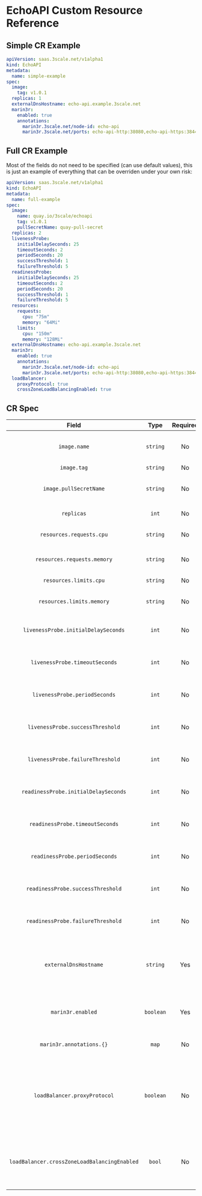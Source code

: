 # EchoAPI Custom Resource Reference

## Simple CR Example

```yaml
apiVersion: saas.3scale.net/v1alpha1
kind: EchoAPI
metadata:
  name: simple-example
spec:
  image:
    tag: v1.0.1
  replicas: 1
  externalDnsHostname: echo-api.example.3scale.net
  marin3r:
    enabled: true
    annotations:
      marin3r.3scale.net/node-id: echo-api
      marin3r.3scale.net/ports: echo-api-http:38080,echo-api-https:38443,envoy-metrics:9901
```

## Full CR Example

Most of the fields do not need to be specified (can use default values), this is just an example of everything that can be overriden under your own risk:

```yaml
apiVersion: saas.3scale.net/v1alpha1
kind: EchoAPI
metadata:
  name: full-example
spec:
  image:
    name: quay.io/3scale/echoapi
    tag: v1.0.1
    pullSecretName: quay-pull-secret
  replicas: 2
  livenessProbe:
    initialDelaySeconds: 25
    timeoutSeconds: 2
    periodSeconds: 20
    successThreshold: 1
    failureThreshold: 5
  readinessProbe:
    initialDelaySeconds: 25
    timeoutSeconds: 2
    periodSeconds: 20
    successThreshold: 1
    failureThreshold: 5
  resources:
    requests:
      cpu: "75m"
      memory: "64Mi"
    limits:
      cpu: "150m"
      memory: "128Mi"
  externalDnsHostname: echo-api.example.3scale.net
  marin3r:
    enabled: true
    annotations:
      marin3r.3scale.net/node-id: echo-api
      marin3r.3scale.net/ports: echo-api-http:38080,echo-api-https:38443,envoy-metrics:9901
  loadBalancer:
    proxyProtocol: true
    crossZoneLoadBalancingEnabled: true
```

## CR Spec

| **Field** | **Type** | **Required** | **Default value** | **Description** |
|:---:|:---:|:---:|:---:|:---:|
| `image.name` | `string` | No | `quay.io/3scale/echoapi` | Image name (docker repository) |
| `image.tag` | `string` | No | `latest` | Image tag |
| `image.pullSecretName` | `string` | No | - | Quay pull secret for private repository |
| `replicas` | `int` | No | `2` | Number of replicas |
| `resources.requests.cpu` | `string` | No | `50m` | Override CPU requests |
| `resources.requests.memory` | `string` | No | `40Mi` | Override Memory requests |
| `resources.limits.cpu` | `string` | No | `150m` | Override CPU limits |
| `resources.limits.memory` | `string` | No | `80Mi` | Override Memory limits |
| `livenessProbe.initialDelaySeconds` | `int` | No | `5` | Override liveness initial delay (seconds) |
| `livenessProbe.timeoutSeconds` | `int` | No | `5` | Override liveness timeout (seconds) |
| `livenessProbe.periodSeconds` | `int` | No | `10` | Override liveness period (seconds) |
| `livenessProbe.successThreshold` | `int` | No | `1` | Override liveness success threshold |
| `livenessProbe.failureThreshold` | `int` | No | `3` | Override liveness failure threshold |
| `readinessProbe.initialDelaySeconds` | `int` | No | `5` | Override readiness initial delay (seconds) |
| `readinessProbe.timeoutSeconds` | `int` | No | `5` | Override readiness timeout (seconds) |
| `readinessProbe.periodSeconds` | `int` | No | `30` | Override readiness period (seconds) |
| `readinessProbe.successThreshold` | `int` | No | `1` | Override readiness success threshold |
| `readinessProbe.failureThreshold` | `int` | No | `3` | Override readiness failure threshold |
| `externalDnsHostname` | `string` | Yes | - | DNS hostnames to manage on AWS Route53 by external-dns |
| `marin3r.enabled` | `boolean` | Yes | - | Enable (`true`) or disable (`false`) marin3r |
| `marin3r.annotations.{}` | `map` | No | - | Map of marin3r annotations |
| `loadBalancer.proxyProtocol` | `boolean` | No | `true` | Enable (`true`) or disable (`false`) proxy protocol with aws-nlb-helper-operator |
| `loadBalancer.crossZoneLoadBalancingEnabled` | `bool` | No | `true` | Enable (`true`) or disable (`false`) cross zone load balancing |
